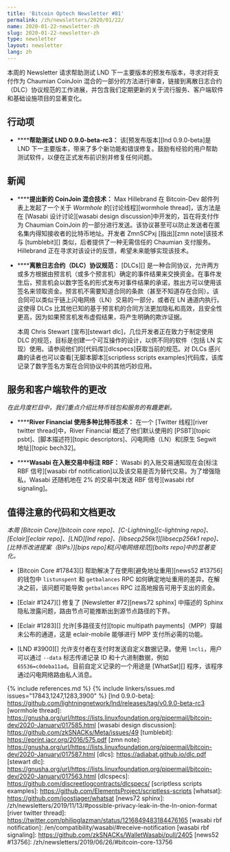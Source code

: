 ```yaml
---
title: 'Bitcoin Optech Newsletter #81'
permalink: /zh/newsletters/2020/01/22/
name: 2020-01-22-newsletter-zh
slug: 2020-01-22-newsletter-zh
type: newsletter
layout: newsletter
lang: zh
---
```

本周的 Newsletter 请求帮助测试 LND 下一主要版本的预发布版本，寻求对将支付作为 Chaumian CoinJoin 混合的一部分的方法进行审查，链接到离散日志合约（DLC）协议规范的工作进展，并包含我们定期更新的关于流行服务、客户端软件和基础设施项目的显著变化。

## 行动项

- **<!--help-test-lnd-0-9-0-beta-rc3-->****帮助测试 LND 0.9.0-beta-rc3：** 该[预发布版本][lnd 0.9.0-beta]是 LND 下一主要版本，带来了多个新功能和错误修复。鼓励有经验的用户帮助测试软件，以便在正式发布前识别并修复任何问题。

## 新闻

- **<!--new-coinjoin-mixing-technique-proposed-->****提出新的 CoinJoin 混合技术：** Max Hillebrand 在 Bitcoin-Dev 邮件列表上发起了一个关于 *Wormhole* 的[讨论线程][wormhole thread]，该方法是在 [Wasabi 设计讨论][wasabi design discussion]中开发的，旨在将支付作为 Chaumian CoinJoin 的一部分进行发送。该协议甚至可以防止发送者在匿名集内得知接收者的比特币地址。开发者 ZmnSCPxj [指出][zmn note]该技术与 [tumblebit][] 类似，后者提供了一种无需信任的 Chaumian 支付服务。Hillebrand 正在寻求对该设计的反馈，希望未来能够实现该技术。

- **<!--protocol-specification-for-discreet-log-contracts-dlcs-->****离散日志合约（DLC）协议规范：** [DLCs][] 是一种合同协议，允许两方或多方根据由预言机（或多个预言机）确定的事件结果来交换资金。在事件发生后，预言机会以数字签名的形式发布对事件结果的承诺，胜出方可以使用该签名来领取资金。预言机不需要知道合同的条款（甚至不知道存在合同）。该合同可以类似于链上闪电网络（LN）交易的一部分，或者在 LN 通道内执行。这使得 DLCs 比其他已知的基于预言机的合同方法更加隐私和高效，且安全性更高，因为如果预言机发布虚假结果，将产生明确的欺诈证据。

  本周 Chris Stewart [宣布][stewart dlc]，几位开发者正在致力于制定使用 DLC 的规范，目标是创建一个可互操作的设计，以供不同的软件（包括 LN 实现）使用。请参阅他们的[代码库][dlcspecs]获取当前的规范。对 DLCs 感兴趣的读者也可以查看[无脚本脚本][scriptless scripts examples]代码库，该库记录了数字签名方案在合同协议中的其他巧妙应用。

## 服务和客户端软件的更改

*在此月度栏目中，我们重点介绍比特币钱包和服务的有趣更新。*

- **<!--river-financial-utilizing-variety-of-bitcoin-tech-->****River Financial 使用多种比特币技术：** 在一个 [Twitter 线程][river twitter thread]中，River Financial 概述了他们默认使用的 [PSBT][topic psbt]、[脚本描述符][topic descriptors]、闪电网络（LN）和[原生 Segwit 地址][topic bech32]。

- **<!--wasabi-notes-rbf-on-incoming-transactions-->****Wasabi 在入账交易中标注 RBF：** Wasabi 的入账交易通知现在会[标注 RBF 信号][wasabi rbf notification]以及该交易是否为替代交易。为了增强隐私，Wasabi 还随机地在 2% 的交易中[发送 RBF 信号][wasabi rbf signaling]。

## 值得注意的代码和文档更改

*本周 [Bitcoin Core][bitcoin core repo]、[C-Lightning][c-lightning repo]、[Eclair][eclair repo]、[LND][lnd repo]、[libsecp256k1][libsecp256k1 repo]、[比特币改进提案（BIPs）][bips repo]和[闪电网络规范][bolts repo]中的显著变化。*

- [Bitcoin Core #17843][] 帮助解决了在使用[避免地址重用][news52 #13756]的钱包中 `listunspent` 和 `getbalances` RPC 如何确定地址重用的差异。在解决之前，该问题可能导致 `getbalances` RPC 过高地报告可用于支出的资金。

- [Eclair #1247][] 修复了 [Newsletter #72][news72 sphinx] 中描述的 Sphinx 隐私泄露问题，路由节点可能推断出到源节点路径的下界。

- [Eclair #1283][] 允许[多路径支付][topic multipath payments]（MPP）穿越未公布的通道，这是 eclair-mobile 能够进行 MPP 支付所必需的功能。

- [LND #3900][] 允许支付者在支付时发送自定义数据记录。使用 `lncli`，用户可以通过 `--data` 标志传递记录 ID 和十六进制数据，例如 `65536=c0deba11ad`。目前自定义记录的一个用途是 [WhatSat][] 程序，该程序通过闪电网络路由私人消息。 <!-- source: "custom record sending" in https://github.com/joostjager/whatsat/commit/7c172ff8a63e56ec52005028b0f0d6b0a88867ec -->

{% include references.md %}
{% include linkers/issues.md issues="17843,1247,1283,3900" %}
[lnd 0.9.0-beta]: https://github.com/lightningnetwork/lnd/releases/tag/v0.9.0-beta-rc3
[wormhole thread]: https://gnusha.org/url/https://lists.linuxfoundation.org/pipermail/bitcoin-dev/2020-January/017585.html
[wasabi design discussion]: https://github.com/zkSNACKs/Meta/issues/49
[tumblebit]: https://eprint.iacr.org/2016/575.pdf
[zmn note]: https://gnusha.org/url/https://lists.linuxfoundation.org/pipermail/bitcoin-dev/2020-January/017587.html
[dlcs]: https://adiabat.github.io/dlc.pdf
[stewart dlc]: https://gnusha.org/url/https://lists.linuxfoundation.org/pipermail/bitcoin-dev/2020-January/017563.html
[dlcspecs]: https://github.com/discreetlogcontracts/dlcspecs/
[scriptless scripts examples]: https://github.com/ElementsProject/scriptless-scripts
[whatsat]: https://github.com/joostjager/whatsat
[news72 sphinx]: /zh/newsletters/2019/11/13/#possible-privacy-leak-in-the-ln-onion-format
[river twitter thread]: https://twitter.com/philipglazman/status/1216849483184476165
[wasabi rbf notification]: /en/compatibility/wasabi/#receive-notification
[wasabi rbf signaling]: https://github.com/zkSNACKs/WalletWasabi/pull/2405
[news52 #13756]: /zh/newsletters/2019/06/26/#bitcoin-core-13756
